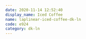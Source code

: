 ```yaml
---
date: 2020-11-14 12:52:40
display_name: Iced Coffee
name: laplinear-iced-coffee-dk-ln
code: e924
category: dk-ln
---
```

